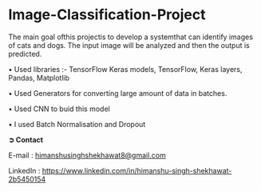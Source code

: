 # Image-Classification-Project

The main goal ofthis projectis to develop a systemthat can identify
images of cats and dogs. The input image will be analyzed and then
the output is predicted.


• Used libraries :- TensorFlow Keras models, TensorFlow, Keras layers, Pandas, Matplotlib

• Used Generators for converting large amount of data in batches.

• Used CNN to buid this model

• I used Batch Normalisation and Dropout




**➲ Contact**

E-mail : himanshusinghshekhawat8@gmail.com

LinkedIn : https://www.linkedin.com/in/himanshu-singh-shekhawat-2b5450154
